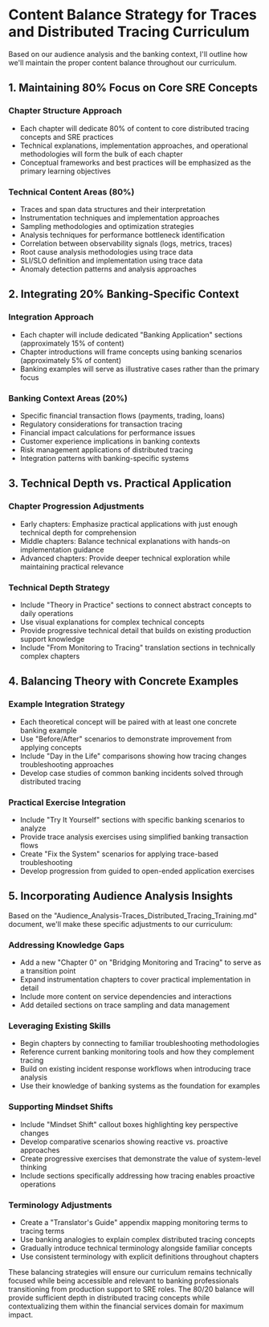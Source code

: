 # Content Balance Strategy for Traces and Distributed Tracing Curriculum

Based on our audience analysis and the banking context, I'll outline how we'll maintain the proper content balance throughout our curriculum.

## 1. Maintaining 80% Focus on Core SRE Concepts

### Chapter Structure Approach
- Each chapter will dedicate 80% of content to core distributed tracing concepts and SRE practices
- Technical explanations, implementation approaches, and operational methodologies will form the bulk of each chapter
- Conceptual frameworks and best practices will be emphasized as the primary learning objectives

### Technical Content Areas (80%)
- Traces and span data structures and their interpretation
- Instrumentation techniques and implementation approaches
- Sampling methodologies and optimization strategies
- Analysis techniques for performance bottleneck identification
- Correlation between observability signals (logs, metrics, traces)
- Root cause analysis methodologies using trace data
- SLI/SLO definition and implementation using trace data
- Anomaly detection patterns and analysis approaches

## 2. Integrating 20% Banking-Specific Context

### Integration Approach
- Each chapter will include dedicated "Banking Application" sections (approximately 15% of content)
- Chapter introductions will frame concepts using banking scenarios (approximately 5% of content)
- Banking examples will serve as illustrative cases rather than the primary focus

### Banking Context Areas (20%)
- Specific financial transaction flows (payments, trading, loans)
- Regulatory considerations for transaction tracing
- Financial impact calculations for performance issues
- Customer experience implications in banking contexts
- Risk management applications of distributed tracing
- Integration patterns with banking-specific systems

## 3. Technical Depth vs. Practical Application

### Chapter Progression Adjustments
- Early chapters: Emphasize practical applications with just enough technical depth for comprehension
- Middle chapters: Balance technical explanations with hands-on implementation guidance
- Advanced chapters: Provide deeper technical exploration while maintaining practical relevance

### Technical Depth Strategy
- Include "Theory in Practice" sections to connect abstract concepts to daily operations
- Use visual explanations for complex technical concepts
- Provide progressive technical detail that builds on existing production support knowledge
- Include "From Monitoring to Tracing" translation sections in technically complex chapters

## 4. Balancing Theory with Concrete Examples

### Example Integration Strategy
- Each theoretical concept will be paired with at least one concrete banking example
- Use "Before/After" scenarios to demonstrate improvement from applying concepts
- Include "Day in the Life" comparisons showing how tracing changes troubleshooting approaches
- Develop case studies of common banking incidents solved through distributed tracing

### Practical Exercise Integration
- Include "Try It Yourself" sections with specific banking scenarios to analyze
- Provide trace analysis exercises using simplified banking transaction flows
- Create "Fix the System" scenarios for applying trace-based troubleshooting
- Develop progression from guided to open-ended application exercises

## 5. Incorporating Audience Analysis Insights

Based on the "Audience_Analysis-Traces_Distributed_Tracing_Training.md" document, we'll make these specific adjustments to our curriculum:

### Addressing Knowledge Gaps
- Add a new "Chapter 0" on "Bridging Monitoring and Tracing" to serve as a transition point
- Expand instrumentation chapters to cover practical implementation in detail
- Include more content on service dependencies and interactions
- Add detailed sections on trace sampling and data management

### Leveraging Existing Skills
- Begin chapters by connecting to familiar troubleshooting methodologies
- Reference current banking monitoring tools and how they complement tracing
- Build on existing incident response workflows when introducing trace analysis
- Use their knowledge of banking systems as the foundation for examples

### Supporting Mindset Shifts
- Include "Mindset Shift" callout boxes highlighting key perspective changes
- Develop comparative scenarios showing reactive vs. proactive approaches
- Create progressive exercises that demonstrate the value of system-level thinking
- Include sections specifically addressing how tracing enables proactive operations

### Terminology Adjustments
- Create a "Translator's Guide" appendix mapping monitoring terms to tracing terms
- Use banking analogies to explain complex distributed tracing concepts
- Gradually introduce technical terminology alongside familiar concepts
- Use consistent terminology with explicit definitions throughout chapters

These balancing strategies will ensure our curriculum remains technically focused while being accessible and relevant to banking professionals transitioning from production support to SRE roles. The 80/20 balance will provide sufficient depth in distributed tracing concepts while contextualizing them within the financial services domain for maximum impact.